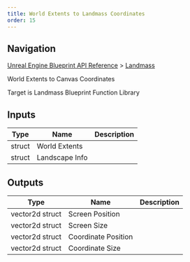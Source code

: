 ```yaml
---
title: World Extents to Landmass Coordinates
order: 15
---
```

## Navigation

[Unreal Engine Blueprint API Reference](https://dev.epicgames.com/documentation/en-us/unreal-engine/BlueprintAPI) > [Landmass](https://dev.epicgames.com/documentation/en-us/unreal-engine/BlueprintAPI/Landmass)

World Extents to Canvas Coordinates

Target is Landmass Blueprint Function Library

## Inputs

| Type | Name | Description |
| --- | --- | --- |
| struct | World Extents |  |
| struct | Landscape Info |  |

## Outputs

| Type | Name | Description |
| --- | --- | --- |
| vector2d struct | Screen Position |  |
| vector2d struct | Screen Size |  |
| vector2d struct | Coordinate Position |  |
| vector2d struct | Coordinate Size |  |

